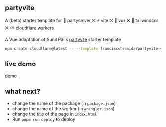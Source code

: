 ## partyvite

A (beta) starter template for 🎈 partyserver ⨉ ⚡️ vite ⨉ 💚 vue ⨉ 🌊 tailwindcss ⨉ ⛅️ cloudflare workers

A Vue adaptation of Sunil Pai's [partyvite](https://github.com/threepointone/partyvite) starter template

```sh
npm create cloudflare@latest -- --template franciscohermida/partyvite-vue
```

## live demo

[demo](https://my-party-server.boxofapps.workers.dev/)

## what next?

- change the name of the package (in `package.json`)
- change the name of the worker (in `wrangler.json`)
- change the title of the page in `index.html`
- Run `pnpm run deploy` to deploy

